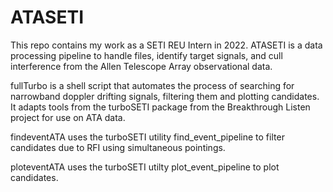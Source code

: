 # ATASETI

This repo contains my work as a SETI REU Intern in 2022. 
ATASETI is a data processing pipeline to handle files, identify target signals, and cull interference from the Allen Telescope Array observational data. 

fullTurbo is a shell script that automates the process of searching for narrowband doppler drifting signals, filtering them and plotting candidates. It adapts tools from the turboSETI package from the Breakthrough Listen project for use on ATA data.

findeventATA uses the turboSETI utility find_event_pipeline to filter candidates due to RFI using simultaneous pointings. 

ploteventATA uses the turboSETI utilty plot_event_pipeline to plot candidates. 
